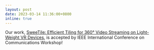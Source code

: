 ```yaml
---
layout: post
date: 2023-03-14 11:36:00+0800
inline: true
---
```


Our work, [SweeTile: Efficient Tiling for 360° Video Streaming on Light-Weight VR Devices](https://ieeexplore.ieee.org/abstract/document/10283536), is accepted by IEEE International Conference on Communications Workshop!

